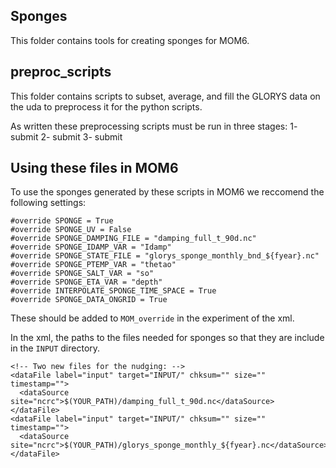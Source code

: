 ## Sponges

This folder contains tools for creating sponges for MOM6.

## preproc_scripts

This folder contains scripts to subset, average, and fill the GLORYS data on the uda to preprocess it for the python scripts.

As written these preprocessing scripts must be run in three stages:
1- submit
2- submit
3- submit 

##

## Using these files in MOM6

To use the sponges generated by these scripts in MOM6 we reccomend the following settings:
```
#override SPONGE = True
#override SPONGE_UV = False
#override SPONGE_DAMPING_FILE = "damping_full_t_90d.nc"
#override SPONGE_IDAMP_VAR = "Idamp"
#override SPONGE_STATE_FILE = "glorys_sponge_monthly_bnd_${fyear}.nc"
#override SPONGE_PTEMP_VAR = "thetao"
#override SPONGE_SALT_VAR = "so"
#override SPONGE_ETA_VAR = "depth"
#override INTERPOLATE_SPONGE_TIME_SPACE = True
#override SPONGE_DATA_ONGRID = True
```
These should be added to `MOM_override` in the experiment of the xml.

In the xml, the paths to the files needed for sponges so that they are include in the `INPUT` directory.
```
<!-- Two new files for the nudging: -->
<dataFile label="input" target="INPUT/" chksum="" size="" timestamp="">
  <dataSource site="ncrc">$(YOUR_PATH)/damping_full_t_90d.nc</dataSource>
</dataFile>
<dataFile label="input" target="INPUT/" chksum="" size="" timestamp="">
  <dataSource site="ncrc">$(YOUR_PATH)/glorys_sponge_monthly_${fyear}.nc</dataSource>
</dataFile>
```

